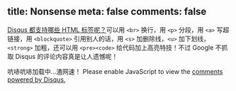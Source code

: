 title: Nonsense
meta: false
comments: false
---


[Disqus 都支持哪些 HTML 标签呢？][1]可以用 `<br>` 换行，用 `<p>` 分段，用 `<a>` 写超链接，用 `<blockquote>` 引用别人的话，用 `<s>` 加删除线，`<u>` 加下划线，`<strong>` 加粗，还可以用 `<pre><code>` 给代码加上高亮特技！不过 Google 不抓取 Disqus 的评论内容真是让人遗憾呢！

<div id="disqus_thread">
  吭哧吭哧加载中…渣网速！
  <noscript>Please enable JavaScript to view the <a href="//disqus.com/?ref_noscript">comments powered by Disqus.</a></noscript>
</div>

<script type="text/javascript">
  var disqus_shortname = 'jamespan';
  var disqus_identifier = '/nonsense/index.html';
  var disqus_title = 'Nonsense';
  var disqus_url = 'http://blog.jamespan.me/nonsense/index.html';
  (function() {
    var dsq = document.createElement('script');
    dsq.type = 'text/javascript';
    dsq.async = true;
    dsq.src = '//a.disquscdn.com/embed.js';
    (document.getElementsByTagName('head')[0] || document.getElementsByTagName('body')[0]).appendChild(dsq);
  })();
</script>

<script type="text/javascript">
  $(function(){
    $(".article-footer").remove();
  });
</script>

[1]: https://help.disqus.com/customer/portal/articles/466253-what-html-tags-are-allowed-within-comments-